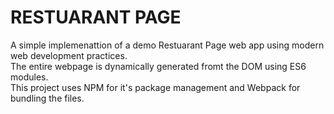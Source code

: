 # RESTUARANT PAGE  
A simple implemenattion of a demo Restuarant Page web app using modern web development practices.  
The entire webpage is dynamically generated fromt the DOM using ES6 modules.  
This project uses NPM for it's package management and Webpack for bundling the files.
